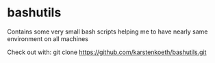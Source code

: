 # bashutils
Contains some very small bash scripts helping me to have nearly same environment on all machines

Check out with:
git clone https://github.com/karstenkoeth/bashutils.git
